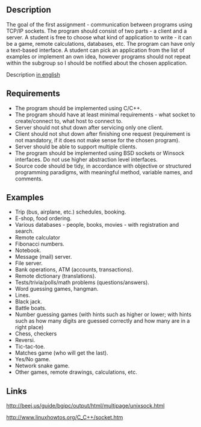## Description
The goal of the first assignment - communication between programs using TCP/IP sockets. The program should consist of two parts - a client and a server. A student is free to choose what
kind of application to write - it can be a game, remote calculations, databases, etc. The program can have only a text-based interface. A student can pick an application from the list of
examples or implement an own idea, however programs should not repeat within the subgroup so I should be notified about the chosen application.

Description [in english](README.md)

## Requirements
* The program should be implemented using C/C++.
* The program should have at least minimal requirements - what socket to create/connect to, what host to connect to. 
* Server should not shut down after servicing only one client.
* Client should not shut down after finishing one request (requirement is not mandatory, if it does not make sense for the chosen program).
* Server should be able to support multiple clients.
* The program should be implemented using BSD sockets or Winsock interfaces. Do not use higher abstraction level interfaces. 
* Source code should be tidy, in accordance with objective or structured programming paradigms, with meaningful method, variable names, and comments.

## Examples
* Trip (bus, airplane, etc.) schedules, booking.
* E-shop, food ordering.
* Various databases - people, books, movies - with registration and search.
* Remote calculator
* Fibonacci numbers.
* Notebook.
* Message (mail) server.
* File server.
* Bank operations, ATM (accounts, transactions).
* Remote dictionary (translations).
* Tests/trivia/polls/math problems (questions/answers).
* Word guessing games, hangman.
* Lines.
* Black jack.
* Battle boats.
* Number guessing games (with hints such as higher or lower; with hints such as how many digits are guessed correctly and how many are in a right place)
* Chess, checkers
* Reversi.
* Tic-tac-toe.
* Matches game (who will get the last).
* Yes/No game.
* Network snake game.
* Other games, remote drawings, calculations, etc.

## Links
http://beej.us/guide/bgipc/output/html/multipage/unixsock.html

http://www.linuxhowtos.org/C_C++/socket.htm